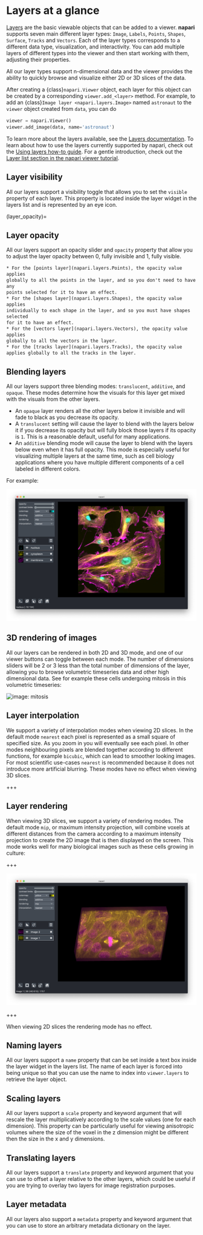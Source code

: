 # Layers at a glance

[Layers](napari.layers) are the basic viewable objects that can be added to a
viewer. **napari** supports seven main different layer types: `Image`, `Labels`,
`Points`, `Shapes`, `Surface`, `Tracks` and `Vectors`. Each of the layer types
corresponds to a different data type, visualization, and interactivity. You can
add multiple layers of different types into the viewer and then start working
with them, adjusting their properties.

All our layer types support n-dimensional data and the viewer provides the
ability to quickly browse and visualize either 2D or 3D slices of the data.

After creating a {class}`napari.Viewer` object, each layer for this object can
be created by a corresponding `viewer.add_<layer>` method. For example, to add
an {class}`Image layer <napari.layers.Image>` named `astronaut` to the `viewer`
object created from `data`, you can do

```python
viewer = napari.Viewer()
viewer.add_image(data, name='astronaut')
```

To learn more about the layers available, see the
[Layers documentation](napari.layers). To learn about how to use the layers currently supported by napari, check out the
[Using layers how-to guide](../../howtos/layers/index). For a gentle
introduction, check out the
[Layer list section in the napari viewer tutorial](layer_list).

## Layer visibility

All our layers support a visibility toggle that allows you to set the `visible`
property of each layer. This property is located inside the layer widget in the
layers list and is represented by an eye icon.

(layer_opacity)=
## Layer opacity

All our layers support an opacity slider and `opacity` property that allow you
to adjust the layer opacity between 0, fully invisible and 1, fully visible. 

```{note}
* For the [points layer](napari.layers.Points), the opacity value applies
globally to all the points in the layer, and so you don't need to have any
points selected for it to have an effect.
* For the [shapes layer](napari.layers.Shapes), the opacity value applies
individually to each shape in the layer, and so you must have shapes selected
for it to have an effect.
* For the [vectors layer](napari.layers.Vectors), the opacity value applies
globally to all the vectors in the layer.
* For the [tracks layer](napari.layers.Tracks), the opacity value applies globally to all the tracks in the layer.
```

## Blending layers

All our layers support three blending modes: `translucent`, `additive`, and
`opaque`. These modes determine how the visuals for this layer get mixed with
the visuals from the other layers.

* An `opaque` layer renders all the other layers below it invisible and will
fade to black as you decrease its opacity.
* A `translucent` setting will cause the layer to blend with the layers below
it if you decrease its opacity but will fully block those layers if its opacity
is `1`. This is a reasonable default, useful for many applications.
* An `additive` blending mode will cause the layer to blend with the layers
below even when it has full opacity. This mode is especially useful for
visualizing multiple layers at the same time, such as cell biology applications
where you have multiple different components of a cell labeled in different
colors.

For example:

![image: blending](../../images/blending.png)

## 3D rendering of images

All our layers can be rendered in both 2D and 3D mode, and one of our viewer
buttons can toggle between each mode. The number of dimensions sliders will be 2
or 3 less than the total number of dimensions of the layer, allowing you to
browse volumetric timeseries data and other high dimensional data. See for
example these cells undergoing mitosis in this volumetric timeseries:

![image: mitosis](../../images/mitosis.gif)

## Layer interpolation

We support a variety of interpolation modes when viewing 2D slices. In the
default mode `nearest` each pixel is represented as a small square of specified
size. As you zoom in you will eventually see each pixel. In other modes
neighbouring pixels are blended together according to different functions, for
example `bicubic`, which can lead to smoother looking images. For most
scientific use-cases `nearest` is recommended because it does not introduce more
artificial blurring. These modes have no effect when viewing 3D slices.

+++

## Layer rendering

When viewing 3D slices, we support a variety of rendering modes. The default
mode `mip`, or maximum intensity projection, will combine voxels at different
distances from the camera according to a maximum intensity projection to create
the 2D image that is then displayed on the screen. This mode works well for many
biological images such as these cells growing in culture:

+++

![image: rendering](../../images/rendering.png)

+++

When viewing 2D slices the rendering mode has no effect.

## Naming layers

All our layers support a `name` property that can be set inside a text box
inside the layer widget in the layers list. The name of each layer is forced
into being unique so that you can use the name to index into `viewer.layers` to
retrieve the layer object.

## Scaling layers

All our layers support a `scale` property and keyword argument that will rescale
the layer multiplicatively according to the scale values (one for each
dimension). This property can be particularly useful for viewing anisotropic
volumes where the size of the voxel in the z dimension might be different then
the size in the x and y dimensions.

## Translating layers

All our layers support a `translate` property and keyword argument that you can
use to offset a layer relative to the other layers, which could be useful if you
are trying to overlay two layers for image registration purposes.

## Layer metadata

All our layers also support a `metadata` property and keyword argument that you
can use to store an arbitrary metadata dictionary on the layer.
